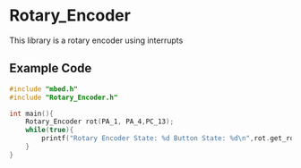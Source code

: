 # Rotary_Encoder
This library is a rotary encoder using interrupts

## Example Code
``` C++
#include "mbed.h"
#include "Rotary_Encoder.h"

int main(){
    Rotary_Encoder rot(PA_1, PA_4,PC_13);
    while(true){
        printf("Rotary Encoder State: %d Button State: %d\n",rot.get_rotary_state(),rot.get_btn_state());
    }
}
```